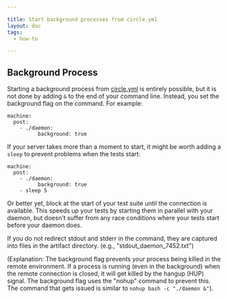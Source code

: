 ```yaml
---

title: Start background processes from circle.yml
layout: doc
tags:
  - how-to

---
```

## Background Process

Starting a background process from [circle.yml](/docs/configuration)
is entirely possible, but it is not done by adding `&`
to the end of your command line. Instead, you set the background flag on the command.  For example:

```
machine:
  post:
    - ./daemon:
          background: true
```

If your server takes more than a moment to start, it might be worth adding a
`sleep` to prevent problems when the tests start:

```
machine:
  post:
    - ./daemon:
          background: true
    - sleep 5
```

Or better yet, block at the start of your test suite until the
connection is available.  This speeds up your tests by starting them
in parallel with your daemon, but doesn't suffer from any race
conditions where your tests start before your daemon does.

If you do not redirect stdout and stderr in the command, they are captured
into files in the artifact directory.  (e.g., "stdout_daemon_7452.txt")

(Explanation: The background flag prevents your process being killed
in the remote environment.  If a process is running (even in the
background) when the remote connection is closed, it will get killed
by the hangup (HUP) signal.  The background flag uses the "nohup"
command to prevent this.  The command that gets issued is similar to
`nohup bash -c "./daemon &"`).
